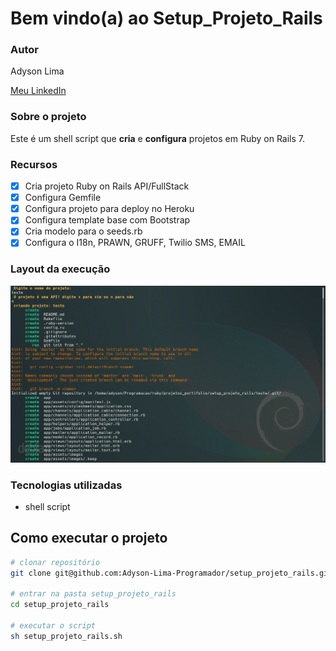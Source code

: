  # Bem vindo(a) ao Setup_Projeto_Rails

### Autor

Adyson Lima

<a href="https://www.linkedin.com/in/adyson-lima-programador/">Meu LinkedIn</a> 

### Sobre o projeto

Este é um shell script que **cria** e **configura** projetos em Ruby on Rails 7.

### Recursos
- [X] Cria projeto Ruby on Rails API/FullStack
- [X] Configura Gemfile
- [X] Configura projeto para deploy no Heroku
- [X] Configura template base com Bootstrap
- [X] Cria modelo para o seeds.rb
- [X] Configura o I18n, PRAWN, GRUFF, Twilio SMS, EMAIL

### Layout da execução
<img src="https://github.com/Adyson-Lima-Programador/setup_projeto_rails/blob/main/imagens/appgif.gif" alt="setup.png"/>

### Tecnologias utilizadas

- shell script

## Como executar o projeto

```bash
# clonar repositório
git clone git@github.com:Adyson-Lima-Programador/setup_projeto_rails.git

# entrar na pasta setup_projeto_rails
cd setup_projeto_rails

# executar o script
sh setup_projeto_rails.sh

```



